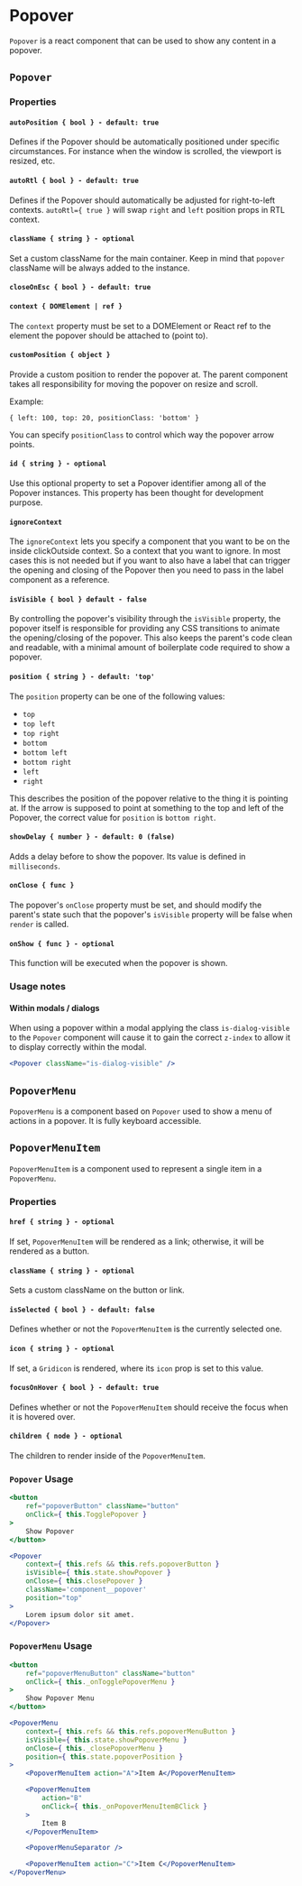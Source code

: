 # Popover

`Popover` is a react component that can be used to show any content in a
popover.

## `Popover`

### Properties

#### `autoPosition { bool } - default: true`

Defines if the Popover should be automatically positioned under specific
circumstances. For instance when the window is scrolled, the viewport is
resized, etc.

#### `autoRtl { bool } - default: true`

Defines if the Popover should automatically be adjusted for right-to-left
contexts. `autoRtl={ true }` will swap `right` and `left` position props in RTL
context.

#### `className { string } - optional`

Set a custom className for the main container. Keep in mind that `popover`
className will be always added to the instance.

#### `closeOnEsc { bool } - default: true`

#### `context { DOMElement | ref }`

The `context` property must be set to a DOMElement or React ref to the element
the popover should be attached to (point to).

#### `customPosition { object }`

Provide a custom position to render the popover at. The parent component takes all
responsibility for moving the popover on resize and scroll.

Example:

`{ left: 100, top: 20, positionClass: 'bottom' }`

You can specify `positionClass` to control which way the popover arrow points.

#### `id { string } - optional`

Use this optional property to set a Popover identifier among all of the Popover
instances. This property has been thought for development purpose.

#### `ignoreContext`

The `ignoreContext` lets you specify a component that you want to be on the
inside clickOutside context. So a context that you want to ignore. In most
cases this is not needed but if you want to also have a label
that can trigger the opening and closing of the Popover then you need to pass
in the label component as a reference.

#### `isVisible { bool } default - false`

By controlling the popover's visibility through the `isVisible` property, the
popover itself is responsible for providing any CSS transitions to
animate the opening/closing of the popover. This also keeps the parent's code
clean and readable, with a minimal amount of boilerplate code required to show
a popover.

#### `position { string } - default: 'top'`

The `position` property can be one of the following values:

- `top`
- `top left`
- `top right`
- `bottom`
- `bottom left`
- `bottom right`
- `left`
- `right`

This describes the position of the popover relative to the thing it is pointing
at. If the arrow is supposed to point at something to the top and left of the
Popover, the correct value for `position` is `bottom right`.

#### `showDelay { number } - default: 0 (false)`

Adds a delay before to show the popover. Its value is defined in `milliseconds`.

#### `onClose { func }`

The popover's `onClose` property must be set, and should modify the parent's
state such that the popover's `isVisible` property will be false when `render`
is called.

#### `onShow { func } - optional`

This function will be executed when the popover is shown.

### Usage notes

#### Within modals / dialogs

When using a popover within a modal applying the class `is-dialog-visible` to the `Popover` component will cause it to gain the correct `z-index` to allow it to display correctly within the modal.

```jsx
<Popover className="is-dialog-visible" />
```

## `PopoverMenu`

`PopoverMenu` is a component based on `Popover` used to show a menu of actions
in a popover. It is fully keyboard accessible.

## `PopoverMenuItem`

`PopoverMenuItem` is a component used to represent a single item in a
`PopoverMenu`.

### Properties

#### `href { string } - optional`

If set, `PopoverMenuItem` will be rendered as a link; otherwise, it will be
rendered as a button.

#### `className { string } - optional`

Sets a custom className on the button or link.

#### `isSelected { bool } - default: false`

Defines whether or not the `PopoverMenuItem` is the currently selected one.

#### `icon { string } - optional`

If set, a `Gridicon` is rendered, where its `icon` prop is set to this value.

#### `focusOnHover { bool } - default: true`

Defines whether or not the `PopoverMenuItem` should receive the focus when it
is hovered over.

#### `children { node } - optional`

The children to render inside of the `PopoverMenuItem`.

### `Popover` Usage

```jsx
<button
	ref="popoverButton" className="button"
	onClick={ this.TogglePopover }
>
	Show Popover
</button>

<Popover
	context={ this.refs && this.refs.popoverButton }
	isVisible={ this.state.showPopover }
	onClose={ this.closePopover }
	className='component__popover'
	position="top"
>
	Lorem ipsum dolor sit amet.
</Popover>
```

### `PopoverMenu` Usage

```jsx
<button
	ref="popoverMenuButton" className="button"
	onClick={ this._onTogglePopoverMenu }
>
	Show Popover Menu
</button>

<PopoverMenu
	context={ this.refs && this.refs.popoverMenuButton }
 	isVisible={ this.state.showPopoverMenu }
	onClose={ this._closePopoverMenu }
	position={ this.state.popoverPosition }
>
	<PopoverMenuItem action="A">Item A</PopoverMenuItem>

	<PopoverMenuItem
		action="B"
		onClick={ this._onPopoverMenuItemBClick }
	>
		Item B
	</PopoverMenuItem>

	<PopoverMenuSeparator />

	<PopoverMenuItem action="C">Item C</PopoverMenuItem>
</PopoverMenu>
```

